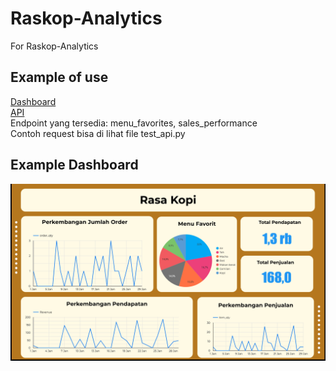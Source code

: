 # Raskop-Analytics
For Raskop-Analytics

## Example of use
[Dashboard](https://lookerstudio.google.com/reporting/605df7e9-f9dd-4329-bc2a-c7c3ee3a769d)
<br>
[API](http://okay-hippopotamus-telkomuniversity231-317e9616.koyeb.app)
<br>
Endpoint yang tersedia: menu_favorites, sales_performance
<br>
Contoh request bisa di lihat file test_api.py

## Example Dashboard
![Example](https://raw.githubusercontent.com/nevmock/Raskop-Analytics/refs/heads/main/Screenshot%202024-12-08%20205333.png)
